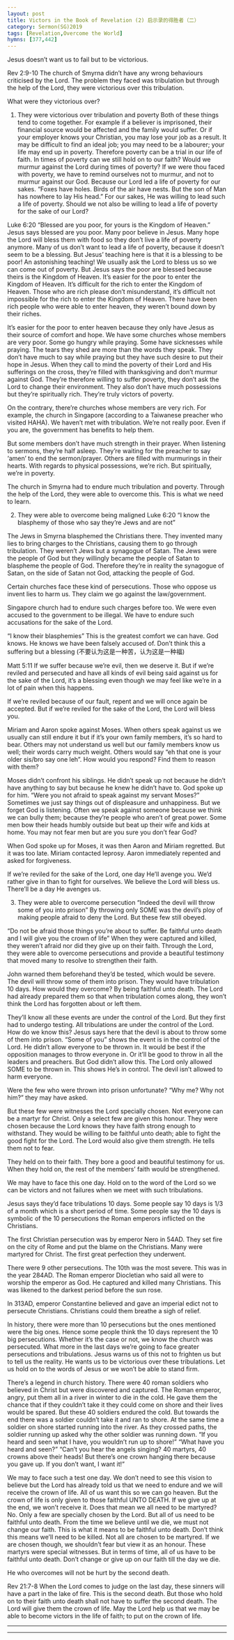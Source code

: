 ```yaml
---
layout: post
title: Victors in the Book of Revelation (2) 启示录的得胜者（二）
category: Sermon(SG)2019
tags: [Revelation,Overcome the World]
hymns: [377,442]
---
```


Jesus doesn’t want us to fail but to be victorious.

Rev 2:9-10
The church of Smyrna didn’t have any wrong behaviours criticised by the Lord. The problem they faced was tribulation but through the help of the Lord, they were victorious over this tribulation. 

What were they victorious over?
1. They were victorious over tribulation and poverty 
Both of these things tend to come together. For example if a believer is imprisoned, their financial source would be affected and the family would suffer. Or if your employer knows your Christian, you may lose your job as a result. It may be difficult to find an ideal job; you may need to be a labourer; your life may end up in poverty. Therefore poverty can be a trial in our life of faith. In times of poverty can we still hold on to our faith? Would we murmur against the Lord during times of poverty? If we were thou faced with poverty, we have to remind ourselves not to murmur, and not to murmur against our God. Because our Lord led a life of poverty for our sakes. “Foxes have holes. Birds of the air have nests. But the son of Man has nowhere to lay His head.” For our sakes, He was willing to lead such a life of poverty. Should we not also be willing to lead a life of poverty for the sake of our Lord?

Luke 6:20
“Blessed are you poor, for yours is the Kingdom of Heaven.”
Jesus says blessed are you poor. Many poor believe in Jesus. Many hope the Lord will bless them with food so they don’t live a life of poverty anymore. Many of us don’t want to lead a life of poverty, because it doesn’t seem to be a blessing. But Jesus’ teaching here is that it is a blessing to be poor! An astonishing teaching! We usually ask the Lord to bless us so we can come out of poverty. But Jesus says the poor are blessed because theirs is the Kingdom of Heaven. It’s easier for the poor to enter the Kingdom of Heaven. It’s difficult for the rich to enter the Kingdom of Heaven. Those who are rich please don’t misunderstand, it’s difficult not impossible for the rich to enter the Kingdom of Heaven. There have been rich people who were able to enter heaven, they weren’t bound down by their riches. 

It’s easier for the poor to enter heaven because they only have Jesus as their source of comfort and hope. We have some churches whose members are very poor. Some go hungry while praying. Some have sicknesses while praying. The tears they shed are more than the words they speak. They don’t have much to say while praying but they have such desire to put their hope in Jesus. When they call to mind the poverty of their Lord and His sufferings on the cross, they’re filled with thanksgiving and don’t murmur against God. They’re therefore willing to suffer poverty, they don’t ask the Lord to change their environment. They also don’t have much possessions but they’re spiritually rich. They’re truly victors of poverty. 

On the contrary, there’re churches whose members are very rich. For example, the church in Singapore (according to a Taiwanese preacher who visited HAHA). We haven’t met with tribulation. We’re not really poor. Even if you are, the government has benefits to help them. 

But some members don’t have much strength in their prayer. When listening to sermons, they’re half asleep. They’re waiting for the preacher to say ‘amen’ to end the sermon/prayer. Others are filled with murmurings in their hearts. With regards to physical possessions, we’re rich. But spiritually, we’re in poverty. 

The church in Smyrna had to endure much tribulation and poverty. Through the help of the Lord, they were able to overcome this. This is what we need to learn. 

2. They were able to overcome being maligned
Luke 6:20
“I know the blasphemy of those who say they’re Jews and are not”

The Jews in Smyrna blasphemed the Christians there. They invented many lies to bring charges to the Christians, causing them to go through tribulation. They weren’t Jews but a synagogue of Satan. The Jews were the people of God but they willingly became the people of Satan to blaspheme the people of God. Therefore they’re in reality the synagogue of Satan, on the side of Satan not God, attacking the people of God. 

Certain churches face these kind of persecutions. Those who oppose us invent lies to harm us. They claim we go against the law/government. 

Singapore church had to endure such charges before too. We were even accused to the government to be illegal. We have to endure such accusations for the sake of the Lord. 

“I know their blasphemies”
This is the greatest comfort we can have. God knows. He knows we have been falsely accused of. Don’t think this a suffering but a blessing (不要认为这是一种苦，认为这是一种福)

Matt 5:11
If we suffer because we’re evil, then we deserve it. But if we’re reviled and persecuted and have all kinds of evil being said against us for the sake of the Lord, it’s a blessing even though we may feel like we’re in a lot of pain when this happens.

If we’re reviled because of our fault, repent and we will once again be accepted. But if we’re reviled for the sake of the Lord, the Lord will bless you. 

Miriam and Aaron spoke against Moses. When others speak against us we usually can still endure it but if it’s your own family members, it’s so hard to bear. Others may not understand us well but our family members know us well; their words carry much weight. Others would say “eh that one is your older sis/bro say one leh”. How would you respond? Find them to reason with them?

Moses didn’t confront his siblings. He didn’t speak up not because he didn’t have anything to say but because he knew he didn’t have to. God spoke up for him. “Were you not afraid to speak against my servant Moses?” Sometimes we just say things out of displeasure and unhappiness. But we forget God is listening. Often we speak against someone because we think we can bully them; because they’re people who aren’t of great power. Some men bow their heads humbly outside but beat up their wife and kids at home. You may not fear men but are you sure you don’t fear God?

When God spoke up for Moses, it was then Aaron and Miriam regretted. But it was too late. Miriam contacted leprosy. Aaron immediately repented and asked for forgiveness.

If we’re reviled for the sake of the Lord, one day He’ll avenge you. We’d rather give in than to fight for ourselves. We believe the Lord will bless us. There’ll be a day He avenges us. 

3. They were able to overcome persecution 
“Indeed the devil will throw some of you into prison”
By throwing only SOME was the devil’s ploy of making people afraid to deny the Lord. But these few still obeyed. 

“Do not be afraid those things you’re about to suffer. Be faithful unto death and I will give you the crown of life”
When they were captured and killed, they weren’t afraid nor did they give up on their faith. Through the Lord, they were able to overcome persecutions and provide a beautiful testimony that moved many to resolve to strengthen their faith. 

John warned them beforehand they’d be tested, which would be severe. The devil will throw some of them into prison. They would have tribulation 10 days. How would they overcome? By being faithful unto death. The Lord had already prepared them so that when tribulation comes along, they won’t think the Lord has forgotten about or left them. 

They’ll know all these events are under the control of the Lord. But they first had to undergo testing. All tribulations are under the control of the Lord. How do we know this? Jesus says here that the devil is about to throw some of them into prison. “Some of you” shows the event is in the control of the Lord. He didn’t allow everyone to be thrown in. It would be best if the opposition manages to throw everyone in. Or it’ll be good to throw in all the leaders and preachers. But God didn’t allow this. The Lord only allowed SOME to be thrown in. This shows He’s in control. The devil isn’t allowed to harm everyone. 

Were the few who were thrown into prison unfortunate? “Why me? Why not him?” they may have asked. 

But these few were witnesses the Lord specially chosen. Not everyone can be a martyr for Christ. Only a select few are given this honour. They were chosen because the Lord knows they have faith strong enough to withstand. They would be willing to be faithful unto death; able to fight the good fight for the Lord. The Lord would also give them strength. He tells them not to fear. 

They held on to their faith. They bore a good and beautiful testimony for us. When they hold on, the rest of the members’ faith would be strengthened. 

We may have to face this one day. Hold on to the word of the Lord so we can be victors and not failures when we meet with such tribulations. 

Jesus says they’d face tribulations 10 days. Some people say 10 days is 1/3 of a month which is a short period of time. Some people say the 10 days is symbolic of the 10 persecutions the Roman emperors inflicted on the Christians. 

The first Christian persecution was by emperor Nero in 54AD. They set fire on the city of Rome and put the blame on the Christians. Many were martyred for Christ. The first great perfection they underwent. 

There were 9 other persecutions. The 10th was the most severe. This was in the year 284AD. The Roman emperor Diocletian who said all were to worship the emperor as God. He captured and killed many Christians. This was likened to the darkest period before the sun rose.

In 313AD, emperor Constantine believed and gave an imperial edict not to persecute Christians. Christians could them breathe a sigh of relief. 

In history, there were more than 10 persecutions but the ones mentioned were the big ones. Hence some people think the 10 days represent the 10 big persecutions. Whether it’s the case or not, we know the church was persecuted. What more in the last days we’re going to face greater persecutions and tribulations. Jesus warns us of this not to frighten us but to tell us the reality. He wants us to be victorious over these tribulations. Let us hold on to the words of Jesus or we won’t be able to stand firm. 

There’s a legend in church history. There were 40 roman soldiers who believed in Christ but were discovered and captured. The Roman emperor, angry, put them all in a river in winter to die in the cold. He gave them the chance that if they couldn’t take it they could come on shore and their lives would be spared. But these 40 soldiers endured the cold. But towards the end there was a soldier couldn’t take it and ran to shore. At the same time a soldier on shore started running into the river. As they crossed paths, the soldier running up asked why the other soldier was running down.
“If you heard and seen what I have, you wouldn’t run up to shore!”
“What have you heard and seen?”
“Can’t you hear the angels singing? 40 martyrs, 40 crowns above their heads! But there’s one crown hanging there because you gave up. If you don’t want, I want it!”

We may to face such a test one day. We don’t need to see this vision to believe but the Lord has already told us that we need to endure and we will receive the crown of life. All of us want this so we can go heaven. But the crown of life is only given to those faithful UNTO DEATH. If we give up at the end, we won’t receive it. Does that mean we all need to be martyred? No. Only a few are specially chosen by the Lord. But all of us need to be faithful unto death. From the time we believe until we die, we must not change our faith. This is what it means to be faithful unto death. Don’t think this means we’ll need to be killed. Not all are chosen to be martyred. If we are chosen though, we shouldn’t fear but view it as an honour. These martyrs were special witnesses. But in terms of time, all of us have to be faithful unto death. Don’t change or give up on our faith till the day we die. 

He who overcomes will not be hurt by the second death. 

Rev 21:7-8
When the Lord comes to judge on the last day, these sinners will have a part in the lake of fire. This is the second death. But those who hold on to their faith unto death shall not have to suffer the second death. The Lord will give them the crown of life. May the Lord help us that we may be able to become victors in the life of faith; to put on the crown of life. 



----
****
